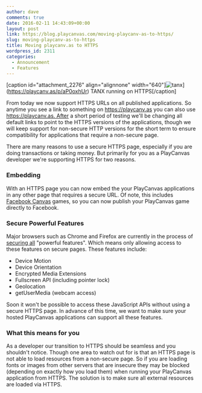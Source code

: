 ```yaml
---
author: dave
comments: true
date: 2016-02-11 14:43:09+00:00
layout: post
link: https://blog.playcanvas.com/moving-playcanv-as-to-https/
slug: moving-playcanv-as-to-https
title: Moving playcanv.as to HTTPS
wordpress_id: 2311
categories:
  - Announcement
  - Features
---
```


[caption id="attachment_2276" align="alignnone" width="640"]![tanx](https://blog.playcanvas.com/wp-content/uploads/2016/01/tanx-1024x576.jpg)](https://playcanv.as/p/aP0oxhUr) TANX running on HTTPS[/caption]

From today we now support HTTPS URLs on all published applications. So anytime you see a link to something on https://playcanv.as you can also use https://playcanv.as. After a short period of testing we'll be changing all default links to point to the HTTPS versions of the applications, though we will keep support for non-secure HTTP versions for the short term to ensure compatibility for applications that require a non-secure page.

There are many reasons to use a secure HTTPS page, especially if you are doing transactions or taking money. But primarily for you as a PlayCanvas developer we're supporting HTTPS for two reasons.

### Embedding

With an HTTPS page you can now embed the your PlayCanvas applications in any other page that requires a secure URL. Of note, this includes [Facebook Canvas](https://developers.facebook.com/docs/games/gamesonfacebook) games, so you can now publish your PlayCanvas game directly to Facebook.

### Secure Powerful Features

Major browsers such as Chrome and Firefox are currently in the process of [securing all](https://code.google.com/p/chromium/issues/detail?id=481604) "powerful features". Which means only allowing access to these features on secure pages. These features include:

- Device Motion
- Device Orientation
- Encrypted Media Extensions
- Fullscreen API (including pointer lock)
- Geolocation
- getUserMedia (webcam access)

Soon it won't be possible to access these JavaScript APIs without using a secure HTTPS page. In advance of this time, we want to make sure your hosted PlayCanvas applications can support all these features.

### What this means for you

As a developer our transition to HTTPS should be seamless and you shouldn't notice. Though one area to watch out for is that an HTTPS page is not able to load resources from a non-secure page. So if you are loading fonts or images from other servers that are insecure they may be blocked (depending on exactly how you load them) when running your PlayCanvas application from HTTPS. The solution is to make sure all external resources are loaded via HTTPS.
